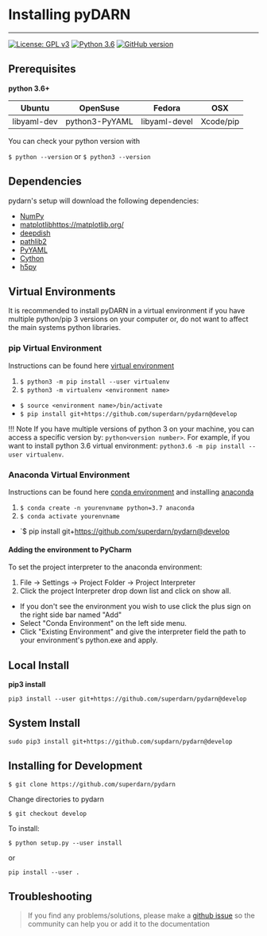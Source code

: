 # Installing pyDARN 
---

[![License: GPL v3](https://img.shields.io/badge/License-GPLv3-blue.svg)](https://www.gnu.org/licenses/gpl-3.0) [![Python 3.6](https://img.shields.io/badge/python-3.6-blue.svg)](https://www.python.org/downloads/release/python-360/) [![GitHub version](https://badge.fury.io/gh/boennemann%2Fbadges.svg)](http://badge.fury.io/gh/boennemann%2Fbadges)

## Prerequisites

**python 3.6+**

| Ubuntu      | OpenSuse       | Fedora        | OSX           |
| ----------- | -------------- | ------------- | ------------- |
| libyaml-dev | python3-PyYAML | libyaml-devel | Xcode/pip     |

You can check your python version with  

`$ python --version` or 
`$ python3 --version`

## Dependencies

pydarn's setup will download the following dependencies: 

- [NumPy](https://numpy.org/)
- [matplotlib]()https://matplotlib.org/
- [deepdish](https://deepdish.readthedocs.io/en/latest/api_io.html)
- [pathlib2](https://docs.python.org/dev/library/pathlib.html)
- [PyYAML](https://pyyaml.org/wiki/PyYAMLDocumentation)
- [Cython](https://cython.org/)
- [h5py](https://www.h5py.org/)

## Virtual Environments
It is recommended to install pyDARN in a virtual environment if you have multiple python/pip 3 versions on your computer or, do not want to affect the main systems python libraries. 

### pip Virtual Environment
Instructions can be found here [virtual environment](https://packaging.python.org/guides/installing-using-pip-and-virtual-environments/)

1. `$ python3 -m pip install --user virtualenv`  
2. `$ python3 -m virtualenv <environment name>`  
* `$ source <environment name>/bin/activate`
* `$ pip install git+https://github.com/superdarn/pydarn@develop`

!!! Note
    If you have multiple versions of python 3 on your machine, you can access a specific version by: `python<version number>`. 
    For example, if you want to install python 3.6 virtual environment: `python3.6 -m pip install --user virtualenv`.

### Anaconda Virtual Environment
Instructions can be found here [conda environment](https://uoa-eresearch.github.io/eresearch-cookbook/recipe/2014/11/20/conda/) and installing [anaconda](https://docs.anaconda.com/anaconda/install/)

1. `$ conda create -n yourenvname python=3.7 anaconda`
2. `$ conda activate yourenvname`
* `$ pip install git+https://github.com/superdarn/pydarn@develop

#### Adding the environment to PyCharm

To set the project interpreter to the anaconda environment:

1. File -> Settings -> Project Folder -> Project Interpreter
2. Click the project Interpreter drop down list and click on show all.
* If you don't see the environment you wish to use click the plus sign on the right side bar named "Add"
* Select "Conda Environment" on the left side menu.
* Click "Existing Environment" and give the interpreter field the path to your environment's python.exe and apply.

## Local Install
**pip3 install**

`pip3 install --user git+https://github.com/superdarn/pydarn@develop`

## System Install 
`sudo pip3 install git+https://github.com/supdarn/pydarn@develop`

## Installing for Development 
`$ git clone https://github.com/superdarn/pydarn`

Change directories to pydarn 

`$ git checkout develop`

To install: 

`$ python setup.py --user install`

or 

`pip install --user .`

## Troubleshooting

> If you find any problems/solutions, please make a [github issue](https://github.com/superdarn/pydarn/issues/new) so the community can help you or add it to the documentation
